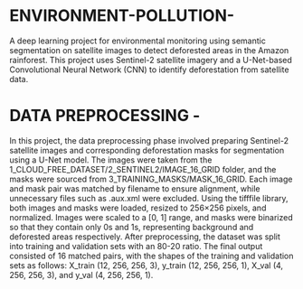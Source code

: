 # ENVIRONMENT-POLLUTION-
A deep learning project for environmental monitoring using semantic segmentation on satellite images to detect deforested areas in the Amazon rainforest. This project uses Sentinel-2 satellite imagery and a U-Net-based Convolutional Neural Network (CNN) to identify deforestation from satellite data.
# DATA PREPROCESSING -
In this project, the data preprocessing phase involved preparing Sentinel-2 satellite images and corresponding deforestation masks for segmentation using a U-Net model. The images were taken from the 1_CLOUD_FREE_DATASET/2_SENTINEL2/IMAGE_16_GRID folder, and the masks were sourced from 3_TRAINING_MASKS/MASK_16_GRID. Each image and mask pair was matched by filename to ensure alignment, while unnecessary files such as .aux.xml were excluded. Using the tifffile library, both images and masks were loaded, resized to 256×256 pixels, and normalized. Images were scaled to a [0, 1] range, and masks were binarized so that they contain only 0s and 1s, representing background and deforested areas respectively. After preprocessing, the dataset was split into training and validation sets with an 80-20 ratio. The final output consisted of 16 matched pairs, with the shapes of the training and validation sets as follows: X_train (12, 256, 256, 3), y_train (12, 256, 256, 1), X_val (4, 256, 256, 3), and y_val (4, 256, 256, 1).
